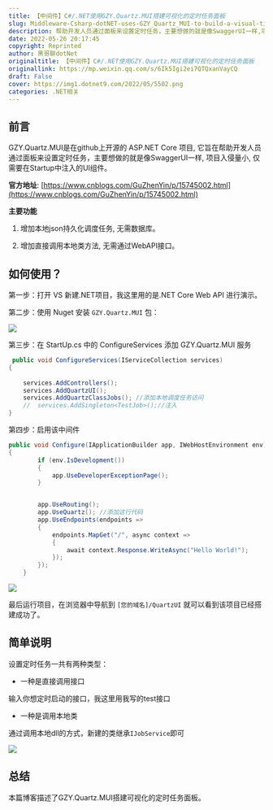 ```yaml
---
title: 【中间件】C#/.NET使用GZY.Quartz.MUI搭建可视化的定时任务面板
slug: Middleware-Csharp-dotNET-uses-GZY_Quartz_MUI-to-build-a-visual-timing-task-panel
description: 帮助开发人员通过面板来设置定时任务，主要想做的就是像SwaggerUI一样,项目入侵量小,仅需要在Startup中注入的UI组件
date: 2022-05-26 20:17:45
copyright: Reprinted
author: 黑哥聊dotNet
originaltitle: 【中间件】C#/.NET使用GZY.Quartz.MUI搭建可视化的定时任务面板
originallink: https://mp.weixin.qq.com/s/6Ik5Igi2ei7QTQxanVayCQ
draft: False
cover: https://img1.dotnet9.com/2022/05/5502.png
categories: .NET相关
---
```


## 前言

GZY.Quartz.MUI是在github上开源的 ASP.NET Core 项目, 它旨在帮助开发人员通过面板来设置定时任务，主要想做的就是像SwaggerUI一样, 项目入侵量小, 仅需要在Startup中注入的UI组件。

**官方地址**: [https://www.cnblogs.com/GuZhenYin/p/15745002.html](https://www.cnblogs.com/GuZhenYin/p/15745002.html)

**主要功能**

1. 增加本地json持久化调度任务, 无需数据库。

2. 增加直接调用本地类方法, 无需通过WebAPI接口。

## 如何使用？

第一步：打开 VS 新建.NET项目，我这里用的是.NET Core Web API 进行演示。

第二步：使用 Nuget 安装 `GZY.Quartz.MUI` 包：

![](https://img1.dotnet9.com/2022/05/5501.png)

第三步：在 StartUp.cs 中的 ConfigureServices 添加 GZY.Quartz.MUI 服务

```csharp
 public void ConfigureServices(IServiceCollection services)
{
	
	services.AddControllers();
	services.AddQuartzUI();
	services.AddQuartzClassJobs(); //添加本地调度任务访问
	//  services.AddSingleton<TestJob>();//注入
}
```

第四步：启用该中间件

```csharp
public void Configure(IApplicationBuilder app, IWebHostEnvironment env)
{
		if (env.IsDevelopment())
		{
			app.UseDeveloperExceptionPage();
		}


		app.UseRouting();
		app.UseQuartz(); //添加这行代码
		app.UseEndpoints(endpoints =>
		{
			endpoints.MapGet("/", async context =>
			{
				await context.Response.WriteAsync("Hello World!");
			});
		});
	}
```

![](https://img1.dotnet9.com/2022/05/5502.png)

最后运行项目，在浏览器中导航到 `[您的域名]/QuartzUI` 就可以看到该项目已经搭建成功了。

## 简单说明

设置定时任务一共有两种类型：

- 一种是直接调用接口

 输入你想定时启动的接口，我这里用我写的test接口

- 一种是调用本地类

通过调用本地dll的方式，新建的类继承`IJobService`即可

![](https://img1.dotnet9.com/2022/05/5503.png)

## 总结

本篇博客描述了GZY.Quartz.MUI搭建可视化的定时任务面板。